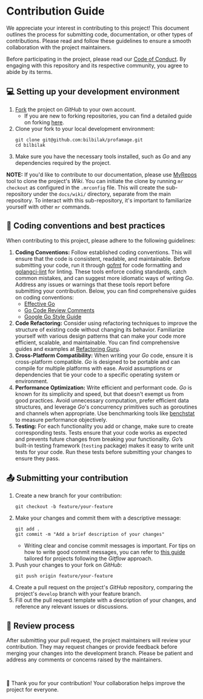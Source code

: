 # Contribution Guide

We appreciate your interest in contributing to this project! This document outlines the process for submitting code, documentation, or other types of contributions. Please read and follow these guidelines to ensure a smooth collaboration with the project maintainers.

Before participating in the project, please read our [Code of Conduct](https://github.com/bilbilak/profamage?tab=coc-ov-file#readme). By engaging with this repository and its respective community, you agree to abide by its terms.

## 💻 Setting up your development environment

1. [Fork](https://github.com/bilbilak/profamage/fork) the project on _GitHub_ to your own account.
    - If you are new to forking repositories, you can find a detailed guide on forking [here](https://docs.github.com/en/get-started/quickstart/fork-a-repo).
2. Clone your fork to your local development environment:
    ```
    git clone git@github.com:bilbilak/profamage.git
    cd bilbilak
    ```
3. Make sure you have the necessary tools installed, such as _Go_ and any dependencies required by the project.

**NOTE:** If you'd like to contribute to our documentation, please use [MyRepos](https://myrepos.branchable.com) tool to clone the project's _Wiki_. You can initiate the clone by running `mr checkout` as configured in the `.mrconfig` file. This will create the sub-repository under the `docs/wiki/` directory, separate from the main repository. To interact with this sub-repository, it's important to familiarize yourself with other `mr` commands.

## 📐 Coding conventions and best practices

When contributing to this project, please adhere to the following guidelines:

1. **Coding Conventions:** Follow established coding conventions. This will ensure that the code is consistent, readable, and maintainable. Before submitting your code, run it through [gofmt](https://golang.org/cmd/gofmt/) for code formatting and [golangci-lint](https://golangci-lint.run) for linting. These tools enforce coding standards, catch common mistakes, and can suggest more idiomatic ways of writing _Go_. Address any issues or warnings that these tools report before submitting your contribution. Below, you can find comprehensive guides on coding conventions:
    - [Effective Go](https://golang.org/doc/effective_go.html)
    - [Go Code Review Comments](https://github.com/golang/go/wiki/CodeReviewComments)
    - [Google Go Style Guide](https://google.github.io/styleguide/go/best-practices.html)
2. **Code Refactoring:** Consider using refactoring techniques to improve the structure of existing code without changing its behavior. Familiarize yourself with various design patterns that can make your code more efficient, scalable, and maintainable. You can find comprehensive guides and examples at [Refactoring Guru](https://refactoring.guru/).
3. **Cross-Platform Compatibility:** When writing your _Go_ code, ensure it is cross-platform compatible. _Go_ is designed to be portable and can compile for multiple platforms with ease. Avoid assumptions or dependencies that tie your code to a specific operating system or environment.
4. **Performance Optimization:** Write efficient and performant code. _Go_ is known for its simplicity and speed, but that doesn't exempt us from good practices. Avoid unnecessary computation, prefer efficient data structures, and leverage _Go_'s concurrency primitives such as goroutines and channels when appropriate. Use benchmarking tools like [benchstat](https://pkg.go.dev/golang.org/x/perf/cmd/benchstat) to measure performance objectively.
5. **Testing:** For each functionality you add or change, make sure to create corresponding tests. Tests ensure that your code works as expected and prevents future changes from breaking your functionality. _Go_’s built-in testing framework (`testing` package) makes it easy to write unit tests for your code. Run these tests before submitting your changes to ensure they pass.

## 📤 Submitting your contribution

1. Create a new branch for your contribution:
    ```
    git checkout -b feature/your-feature
    ```
2. Make your changes and commit them with a descriptive message:
    ```
    git add .
    git commit -m "Add a brief description of your changes"
    ```
    - Writing clear and concise commit messages is important. For tips on how to write good commit messages, you can refer to [this guide](https://chris.beams.io/posts/git-commit/) tailored for projects following the _Gitflow_ approach.
3. Push your changes to your fork on _GitHub_:
    ```
    git push origin feature/your-feature
    ```
4. Create a pull request on the project's _GitHub_ repository, comparing the project's `develop` branch with your feature branch.
5. Fill out the pull request template with a description of your changes, and reference any relevant issues or discussions.

## 🧐 Review process

After submitting your pull request, the project maintainers will review your contribution. They may request changes or provide feedback before merging your changes into the development branch. Please be patient and address any comments or concerns raised by the maintainers.

<br>

💖 Thank you for your contribution! Your collaboration helps improve the project for everyone.
